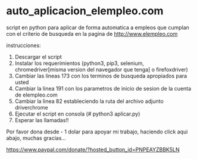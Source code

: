 # auto_aplicacion_elempleo.com
script en python para aplicar de forma automatica a empleos que cumplan con el criterio de busqueda en la pagina de http://www.elempleo.com

instrucciones:

1. Descargar el script
2. Instalar los requerimientos (python3, pip3, selenium, chromedriver[misma version del navegador que tenga] o firefoxdriver)
3. Cambiar las lineas 173 con los terminos de busqueda apropiados para usted
4. Cambiar la linea 191 con los parametros de inicio de sesion de la cuenta de elempleo.com
5. Cambiar la linea 82 estableciendo la ruta del archivo adjunto driverchrome
6. Ejecutar el script en consola (# python3 aplicar.py)
7. Esperar las llamadas!! 

Por favor dona desde - 1 dolar para apoyar mi trabajo, haciendo click aqui abajo, muchas gracias...

https://www.paypal.com/donate/?hosted_button_id=PNPEAYZBBK5LN
